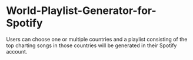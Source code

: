 # World-Playlist-Generator-for-Spotify
Users can choose one or multiple countries and a playlist consisting of the top charting songs in those countries will be generated in their Spotify account.
